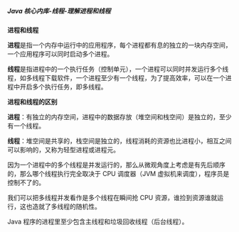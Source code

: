 ##### Java 核心内库-线程-理解进程和线程

**进程和线程**

**进程**是指一个内存中运行中的应用程序，每个进程都有息的独立的一块内存空间，一个应用程序可以同时启动多个进程。

**线程**是指进程中的一个执行任务（控制单元），一个进程可以同时并发运行多个线程，如多线程下载软件，一个进程至少有一个线程，为了提高效率，可以在一个进程中开启多个执行任务，即多线程。

**进程和线程的区别**

**进程**：有独立的内存空间，进程中的数据存放（堆空间和栈空间）是独立的，至少有一个线程。

**线程**：堆空间是共享的，栈空间是独立的，线程消耗的资源也比进程小，相互之间可以影响的，又称为轻型进程或进程元。

因为一个进程中的多个线程是并发运行的，那么从微观角度上考虑是有先后顺序的，那么哪个线程执行完全取决于 CPU 调度器（JVM 虚拟机来调度），程序员是控制不了的。

我们可以把多线程并发看作是多个线程在瞬间抢 CPU 资源，谁捡到资源谁就运行，这也造就了多线程的随机性。

Java 程序的进程里至少包含主线程和垃圾回收线程（后台线程）。

